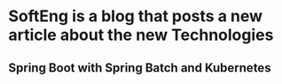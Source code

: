 # SoftEng is a blog that posts a new article about the new Technologies

## Spring Boot with Spring Batch and Kubernetes
